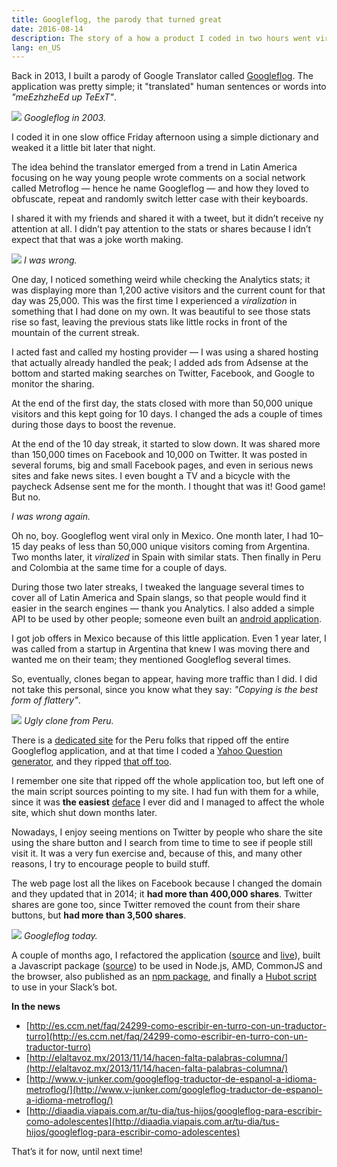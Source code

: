 ```yaml
---
title: Googleflog, the parody that turned great
date: 2016-08-14
description: The story of a how a product I coded in two hours went viral.
lang: en_US
---
```


Back in 2013, I built a parody of Google Translator called [Googleflog](http://kinduff.com/googleflog). The application was pretty simple; it "translated" human sentences or words into _"meEzhzheEd up TeExT"_.

![](https://cdn-images-1.medium.com/max/800/1*jVKmBmRwx_BwHoSe3RNxig.png) _Googleflog in 2003._

I coded it in one slow office Friday afternoon using a simple dictionary and weaked it a little bit later that night.

The idea behind the translator emerged from a trend in Latin America focusing on he way young people wrote comments on a social network called Metroflog — hence he name Googleflog — and how they loved to obfuscate, repeat and randomly switch letter case with their keyboards.

I shared it with my friends and shared it with a tweet, but it didn’t receive ny attention at all. I didn’t pay attention to the stats or shares because I idn’t expect that that was a joke worth making.

![](https://cdn-images-1.medium.com/max/800/1*pOw17CxvtwntJxGnVz-_5w.png)
_I was wrong._

One day, I noticed something weird while checking the Analytics stats; it was displaying more than 1,200 active visitors and the current count for that day was 25,000. This was the first time I experienced a _viralization_ in something that I had done on my own. It was beautiful to see those stats rise so fast, leaving the previous stats like little rocks in front of the mountain of the current streak.

I acted fast and called my hosting provider — I was using a shared hosting that actually already handled the peak; I added ads from Adsense at the bottom and started making searches on Twitter, Facebook, and Google to monitor the sharing.

At the end of the first day, the stats closed with more than 50,000 unique visitors and this kept going for 10 days. I changed the ads a couple of times during those days to boost the revenue.

At the end of the 10 day streak, it started to slow down. It was shared more than 150,000 times on Facebook and 10,000 on Twitter. It was posted in several forums, big and small Facebook pages, and even in serious news sites and fake news sites. I even bought a TV and a bicycle with the paycheck Adsense sent me for the month. I thought that was it! Good game! But no.

_I was wrong again._

Oh no, boy. Googleflog went viral only in Mexico. One month later, I had 10–15 day peaks of less than 50,000 unique visitors coming from Argentina. Two months later, it _viralized_ in Spain with similar stats. Then finally in Peru and Colombia at the same time for a couple of days.

During those two later streaks, I tweaked the language several times to cover all of Latin America and Spain slangs, so that people would find it easier in the search engines — thank you Analytics. I also added a simple API to be used by other people; someone even built an [android application](https://github.com/lordzero0000/Googleflog-for-Android).

I got job offers in Mexico because of this little application. Even 1 year later, I was called from a startup in Argentina that knew I was moving there and wanted me on their team; they mentioned Googleflog several times.

So, eventually, clones began to appear, having more traffic than I did. I did not take this personal, since you know what they say: _"Copying is the best form of flattery"_.

![](https://cdn-images-1.medium.com/max/800/1*uQ1ZkGzVvM3eFOaKNatuKA.png)
_Ugly clone from Peru._

There is a [dedicated site](http://www.traductoramixer.es/#) for the Peru folks that ripped off the entire Googleflog application, and at that time I coded a [Yahoo Question generator](http://abarcarodriguez.com/yahoorespuestas/), and they ripped [that off too](http://www.traductoramixer.es/yahoofail/).

I remember one site that ripped off the whole application too, but left one of the main script sources pointing to my site. I had fun with them for a while, since it was **the easiest** [deface](https://en.wikipedia.org/wiki/Website_defacement) I ever did and I managed to affect the whole site, which shut down months later.

Nowadays, I enjoy seeing mentions on Twitter by people who share the site using the share button and I search from time to time to see if people still visit it.
It was a very fun exercise and, because of this, and many other reasons, I try to encourage people to build stuff.

The web page lost all the likes on Facebook because I changed the domain and they updated that in 2014; it **had more than 400,000 shares**. Twitter shares
are gone too, since Twitter removed the count from their share buttons, but **had more than 3,500 shares**.

![](https://cdn-images-1.medium.com/max/800/1*YgpfZwhEmgyiy_0bz8kk9w.png)
_Googleflog today._

A couple of months ago, I refactored the application ([source](https://github.com/kinduff/googleflog) and [live](http://kinduff.com/googleflog)), built a Javascript package ([source](https://github.com/kinduff/googleflog-pkg)) to be used in Node.js, AMD, CommonJS and the browser, also published as an [npm package](https://www.npmjs.com/package/googleflog), and finally a [Hubot script](https://github.com/kinduff/hubot-googleflog) to use in your Slack’s bot.

**In the news**

- [http://es.ccm.net/faq/24299-como-escribir-en-turro-con-un-traductor-turro](http://es.ccm.net/faq/24299-como-escribir-en-turro-con-un-traductor-turro)
- [http://elaltavoz.mx/2013/11/14/hacen-falta-palabras-columna/](http://elaltavoz.mx/2013/11/14/hacen-falta-palabras-columna/)
- [http://www.v-junker.com/googleflog-traductor-de-espanol-a-idioma-metroflog/](http://www.v-junker.com/googleflog-traductor-de-espanol-a-idioma-metroflog/)
- [http://diaadia.viapais.com.ar/tu-dia/tus-hijos/googleflog-para-escribir-como-adolescentes](http://diaadia.viapais.com.ar/tu-dia/tus-hijos/googleflog-para-escribir-como-adolescentes)

That’s it for now, until next time!
